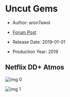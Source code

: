 # Uncut Gems

* Author: aron7awol

* [Forum Post](https://www.avsforum.com/threads/bass-eq-for-filtered-movies.2995212/post-59179002)

* Release Date: 2019-01-01
* Production Year: 2019

## Netflix DD+ Atmos

![img 0](https://i.imgur.com/se001ka.jpg)

![img 1](https://i.imgur.com/aRI8YpG.jpg)

